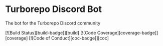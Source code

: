 # Turborepo Discord Bot

 The bot for the Turborepo Discord community


<!-- prettier-ignore-start -->
[![Build Status][build-badge]][build]
[![Code Coverage][coverage-badge]][coverage]
[![Code of Conduct][coc-badge]][coc]
<!-- prettier-ignore-end -->

